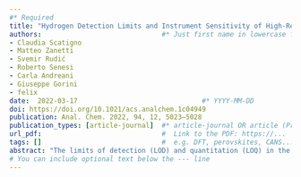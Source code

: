 ```yaml
---
#* Required
title: "Hydrogen Detection Limits and Instrument Sensitivity of High-Resolution Broadband Neutron Spectrometers"                             #*
authors:                              #* Just first name in lowercase for those from our group
- Claudia Scatigno
- Matteo Zanetti
- Svemir Rudić
- Roberto Senesi
- Carla Andreani
- Giuseppe Gorini
- felix
date:  2022-03-17                               #* YYYY-MM-DD
doi: https://doi.org/10.1021/acs.analchem.1c04949                                 #* https://doi.org/...
publication: Anal. Chem. 2022, 94, 12, 5023–5028                         #  e.g., J. Phys. Chem. Lett. 2025, 16, 1, 184–190.
publication_types: [article-journal]  #* article-journal OR article (Preprint)
url_pdf:                              #  Link to the PDF: https://...
tags: []                              #  e.g. DFT, perovskites, CANS...
abstract: "The limits of detection (LOD) and quantitation (LOQ) in the mass domain, for broadband vibrational spectroscopy with neutrons on the TOSCA spectrometer at the ISIS Pulsed Neutron and Muon Source (UK), have been studied. The well-known 3σ and 10σ approaches are used through a specifically developed analytical procedure that is based on the calculation of the integrated spectral intensities in selected energy-transfer ranges, as a function of mass of standard reference materials and calibrants, such as ZrH2, 2,5-diiodothiophene, and low-density polyethylene. The analysis shows that the blank, that is, the instrument setup without the analyte, plays a critical role in the measurement performance, especially for small specimen quantities. The results point that TOSCA enables detection of 128 μmol (LODH) and quantitation of 428 μmol (LOQH) of elemental hydrogen analytes in ZrH2. The determined values for this and other standards allow for the assessment of the calibration curve design and instrument sensitivity and define a method to be used for inelastic neutron scattering spectrometers such as TOSCA, or VESPA, the new beamline under construction at the European Spallation Source in Lund (Sweden)."                          #* Copy of the abstract
# You can include optional text below the --- line
---
```


